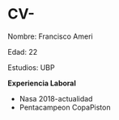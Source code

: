 # CV-

 Nombre: Francisco Ameri

 Edad: 22 

 Estudios: UBP
 
 **Experiencia Laboral**
  * Nasa 2018-actualidad
  * Pentacampeon CopaPiston
  
  

